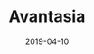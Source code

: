 ---
layout: post
title: Avantasia
date: 2019-04-10
categories: concert
location: L'Olympia
image: avantasia.jpg
playlist: 111577883/playlist/0op3Tn2AVXH3TKMUtjpBeC/dark
---